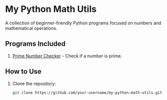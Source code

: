 # My Python Math Utils

A collection of beginner-friendly Python programs focused on numbers and mathematical operations.

## Programs Included
1. [Prime Number Checker](prime/) - Check if a number is prime.

## How to Use
1. Clone the repository:
   ```bash
   git clone https://github.com/your-username/my-python-math-utils.git
